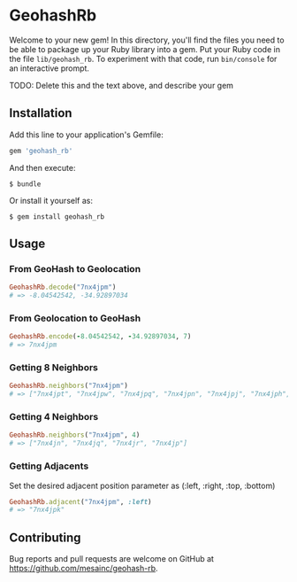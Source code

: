 # GeohashRb

Welcome to your new gem! In this directory, you'll find the files you need to be able to package up your Ruby library into a gem. Put your Ruby code in the file `lib/geohash_rb`. To experiment with that code, run `bin/console` for an interactive prompt.

TODO: Delete this and the text above, and describe your gem

## Installation

Add this line to your application's Gemfile:

```ruby
gem 'geohash_rb'
```

And then execute:

    $ bundle

Or install it yourself as:

    $ gem install geohash_rb

## Usage

### From GeoHash to Geolocation
```ruby
GeohashRb.decode("7nx4jpm")
# => -8.04542542, -34.92897034
```

### From Geolocation to GeoHash
```ruby
GeohashRb.encode(-8.04542542, -34.92897034, 7)
# => 7nx4jpm
```

### Getting 8 Neighbors
```ruby
GeohashRb.neighbors("7nx4jpm")
# => ["7nx4jpt", "7nx4jpw", "7nx4jpq", "7nx4jpn", "7nx4jpj", "7nx4jph", "7nx4jpk", "7nx4jps"]
```

### Getting 4 Neighbors
```ruby
GeohashRb.neighbors("7nx4jpm", 4)
# => ["7nx4jn", "7nx4jq", "7nx4jr", "7nx4jp"]
```

### Getting Adjacents
Set the desired adjacent position parameter as (:left, :right, :top, :bottom)
```ruby
GeohashRb.adjacent("7nx4jpm", :left)
# => "7nx4jpk"
```

## Contributing

Bug reports and pull requests are welcome on GitHub at https://github.com/mesainc/geohash-rb.
